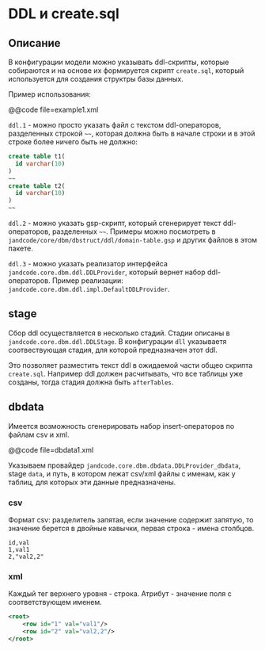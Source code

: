 DDL и create.sql
================

Описание
--------

В конфигурации модели можно указывать ddl-скрипты, которые собираются и на основе их
формируется скрипт `create.sql`, который используется для создания структры базы данных.

Пример использования:

@@code file=example1.xml

`ddl.1` - можно просто указать файл с текстом ddl-операторов, разделенных строкой `~~`,
которая должна быть в начале строки и в этой строке более ничего быть не должно:

```sql
create table t1(
  id varchar(10)
)
~~
create table t2(
  id varchar(10)
)
~~
```

`ddl.2` - можно указать gsp-скрипт, который сгенерирует текст ddl-операторов,
разделенных `~~`. Примеры можно посмотреть в
`jandcode/core/dbm/dbstruct/ddl/domain-table.gsp` и других файлов в этом пакете.

`ddl.3` - можно указать реализатор интерфейса
`jandcode.core.dbm.ddl.DDLProvider`, который вернет набор ddl-операторов. Пример
реализации: `jandcode.core.dbm.ddl.impl.DefaultDDLProvider`.
 
stage
-----

Сбор ddl осуществляется в несколько стадий. Стадии описаны в 
`jandcode.core.dbm.ddl.DDLStage`. В конфигурации `dll` указываетя соотвествующая стадия,
для которой предназначен этот ddl.

Это позволяет разместить текст ddl в ожидаемой части общео скрипта `create.sql`.
Например ddl должен расчитывать, что все таблицы уже созданы, тогда стадия
должна быть `afterTables`.

dbdata
------

Имеется возможность сгенерировать набор insert-операторов по файлам csv и xml.

@@code file=dbdata1.xml

Указываем провайдер `jandcode.core.dbm.dbdata.DDLProvider_dbdata`, stage `data`, и путь, в
котором лежат csv/xml файлы с именам, как у таблиц, для которых эти данные предназначены.

### csv

Формат csv: разделитель запятая, если значение содержит запятую, то значение берется в
двойные кавычки, первая строка - имена столбцов.

```csv
id,val
1,val1
2,"val2,2"
```

### xml

Каждый тег верхнего уровня - строка. Атрибут - значение поля с соответствующем именем.

```xml
<root>
    <row id="1" val="val1"/>
    <row id="2" val="val2,2"/>
</root>
```

